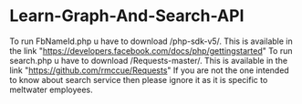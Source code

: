 # Learn-Graph-And-Search-API
To run FbNameId.php u have to download /php-sdk-v5/. This is available in the link "https://developers.facebook.com/docs/php/gettingstarted"
To run search.php u have to download /Requests-master/. This is available in the link "https://github.com/rmccue/Requests"
If you are not the one intended to know about search service then please ignore it as it is specific to meltwater employees.
